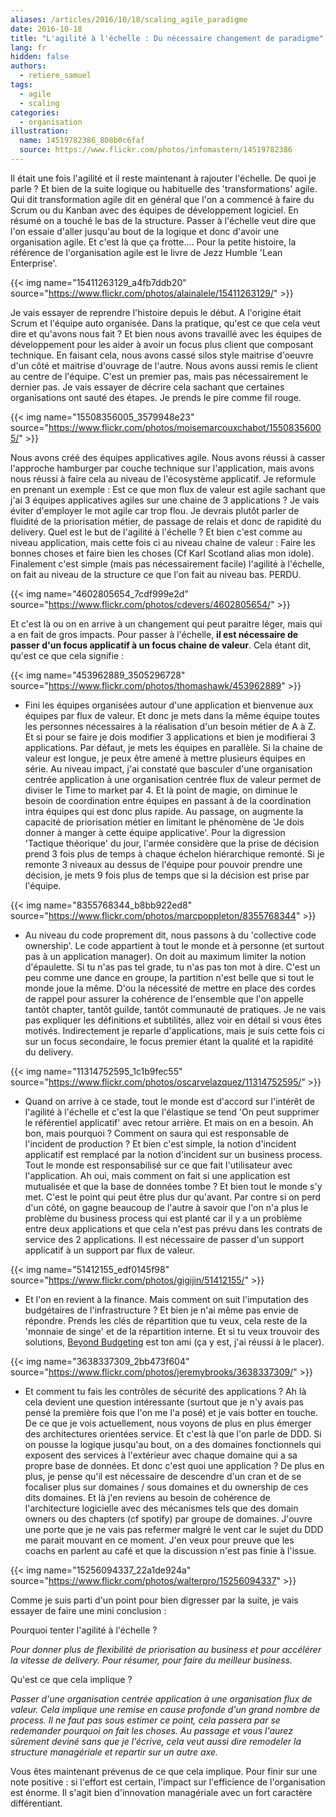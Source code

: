 ```yaml
---
aliases: /articles/2016/10/18/scaling_agile_paradigme
date: 2016-10-18
title: "L'agilité à l'échelle : Du nécessaire changement de paradigme"
lang: fr
hidden: false
authors:
  - retiere_samuel
tags:
  - agile
  - scaling
categories:
  - organisation
illustration:
  name: 14519782386_808b0c6faf
  source: https://www.flickr.com/photos/infomastern/14519782386
---
```


Il était une fois l'agilité et il reste maintenant à rajouter l'échelle. De quoi je parle ? Et bien de la suite logique ou habituelle des 'transformations' agile. Qui dit transformation agile dit en général que l'on a commencé à faire du Scrum ou du Kanban avec des équipes de développement logiciel. En résumé on a touché le bas de la structure. Passer à l'échelle veut dire que l'on essaie d'aller jusqu'au bout de la logique et donc d'avoir une organisation agile. Et c'est là que ça frotte.... Pour la petite histoire, la référence de l'organisation agile est le livre de Jezz Humble 'Lean Enterprise'.

{{< img name="15411263129_a4fb7ddb20" source="https://www.flickr.com/photos/alainalele/15411263129/" >}}

Je vais essayer de reprendre l'histoire depuis le début. A l'origine était Scrum et l'équipe auto organisée. Dans la pratique, qu'est ce que cela veut dire et qu'avons nous fait ? Et bien nous avons travaillé avec les équipes de développement pour les aider à avoir un focus plus client que composant technique. En faisant cela, nous avons cassé silos style maitrise d'oeuvre d'un côté et maitrise d'ouvrage de l'autre. Nous avons aussi remis le client au centre de l'équipe. C'est un premier pas, mais pas nécessairement le dernier pas. Je vais essayer de décrire cela sachant que certaines organisations ont sauté des étapes. Je prends le pire comme fil rouge.


{{< img name="15508356005_3579948e23" source="https://www.flickr.com/photos/moisemarcouxchabot/15508356005/" >}}

Nous avons créé des équipes applicatives agile. Nous avons réussi à casser l'approche hamburger par couche technique sur l'application, mais avons nous réussi à faire cela au niveau de l'écosystème applicatif. Je reformule en prenant un exemple : Est ce que mon flux de valeur est agile sachant que j'ai 3 équipes applicatives agiles sur une chaine de 3 applications ? Je vais éviter d'employer le mot agile car trop flou. Je devrais plutôt parler de fluidité de la priorisation métier, de passage de relais et donc de rapidité du delivery. Quel est le but de l'agilité à l'échelle ? Et bien c'est comme au niveau application, mais cette fois ci au niveau chaine de valeur : Faire les bonnes choses et faire bien les choses (Cf Karl Scotland alias mon idole). Finalement c'est simple (mais pas nécessairement facile) l'agilité à l'échelle, on fait au niveau de la structure ce que l'on fait au niveau bas. PERDU.


{{< img name="4602805654_7cdf999e2d" source="https://www.flickr.com/photos/cdevers/4602805654/" >}}

Et c'est là ou on en arrive à un changement qui peut paraitre léger, mais qui a en fait de gros impacts. Pour passer à l'échelle, <b>il est nécessaire de passer d'un focus applicatif à un focus chaine de valeur</b>. Cela étant dit, qu'est ce que cela signifie :


{{< img name="453962889_3505296728" source="https://www.flickr.com/photos/thomashawk/453962889" >}}

- Fini les équipes organisées autour d'une application et bienvenue aux équipes par flux de valeur. Et donc je mets dans la même équipe toutes les personnes nécessaires à la réalisation d'un besoin métier de A à Z. Et si pour se faire je dois modifier 3 applications et bien je modifierai 3 applications. Par défaut, je mets les équipes en parallèle. Si la chaine de valeur est longue, je peux être amené à mettre plusieurs équipes en série. Au niveau impact, j'ai constaté que basculer d'une organisation centrée application à une organisation centrée flux de valeur permet de diviser le Time to market par 4. Et là point de magie, on diminue le besoin de coordination entre équipes en passant à de la coordination intra équipes qui est donc plus rapide. Au passage, on augmente la capacité de priorisation métier en limitant le phénomène de 'Je dois donner à manger à cette équipe applicative'. Pour la digression 'Tactique théorique' du jour, l'armée considère que la prise de décision prend 3 fois plus de temps à chaque échelon hiérarchique remonté. Si je remonte 3 niveaux au dessus de l'équipe pour pouvoir prendre une décision, je mets 9 fois plus de temps que si la décision est prise par l'équipe.


{{< img name="8355768344_b8bb922ed8" source="https://www.flickr.com/photos/marcpoppleton/8355768344" >}}

- Au niveau du code proprement dit, nous passons à du 'collective code ownership'. Le code appartient à tout le monde et à personne (et surtout pas à un application manager). On doit au maximum limiter la notion d'épaulette. Si tu n'as pas tel grade, tu n'as pas ton mot à dire. C'est un peu comme une dance en groupe, la partition n'est belle que si tout le monde joue la même. D'ou la nécessité de mettre en place des cordes de rappel pour assurer la cohérence de l'ensemble que l'on appelle tantôt chapter, tantôt guilde, tantôt communauté de pratiques. Je ne vais pas expliquer les définitions et subtilités, allez voir en détail si vous êtes motivés. Indirectement je reparle d'applications, mais je suis cette fois ci sur un focus secondaire, le focus premier étant la qualité et la rapidité du delivery.


{{< img name="11314752595_1c1b9fec55" source="https://www.flickr.com/photos/oscarvelazquez/11314752595/" >}}

- Quand on arrive à ce stade, tout le monde est d'accord sur l'intérêt de l'agilité à l'échelle et c'est la que l'élastique se tend 'On peut supprimer le référentiel applicatif' avec retour arrière. Et mais on en a besoin. Ah bon, mais pourquoi ? Comment on saura qui est responsable de l'incident de production ? Et bien c'est simple, la notion d'incident applicatif est remplacé par la notion d'incident sur un business process. Tout le monde est responsabilisé sur ce que fait l'utilisateur avec l'application. Ah oui, mais comment on fait si une application est mutualisée et que la base de données tombe ? Et bien tout le monde s'y met. C'est le point qui peut être plus dur qu'avant. Par contre si on perd d'un côté, on gagne beaucoup de l'autre à savoir que l'on n'a plus le problème du business process qui est planté car il y a un problème entre deux applications et que cela n'est pas prévu dans les contrats de service des 2 applications. Il est nécessaire de passer d'un support applicatif à un support par flux de valeur.


{{< img name="51412155_edf0145f98" source="https://www.flickr.com/photos/gigijin/51412155/" >}}

- Et l'on en revient à la finance. Mais comment on suit l'imputation des budgétaires de l'infrastructure ? Et bien je n'ai même pas envie de répondre. Prends les clés de répartition que tu veux, cela reste de la 'monnaie de singe' et de la répartition interne. Et si tu veux trouvoir des solutions, [Beyond Budgeting] est ton ami (ça y est, j'ai réussi à le placer).


{{< img name="3638337309_2bb473f604" source="https://www.flickr.com/photos/jeremybrooks/3638337309/" >}}

- Et comment tu fais les contrôles de sécurité des applications ? Ah là cela devient une question intéressante (surtout que je n'y avais pas pensé la première fois que l'on me l'a posé) et je vais botter en touche. De ce que je vois actuellement, nous voyons de plus en plus émerger des architectures orientées service. Et c'est là que l'on parle de DDD. Si on pousse la logique jusqu'au bout, on a des domaines fonctionnels qui exposent des services à l'extérieur avec chaque domaine qui a sa propre base de données. Et donc c'est quoi une application ? De plus en plus, je pense qu'il est nécessaire de descendre d'un cran et de se focaliser plus sur domaines / sous domaines et du ownership de ces dits domaines. Et là j'en reviens au besoin de cohérence de l'architecture logicielle avec des mécanismes tels que des domain owners ou des chapters (cf spotify) par groupe de domaines. J'ouvre une porte que je ne vais pas refermer malgré le vent car le sujet du DDD me parait mouvant en ce moment. J'en veux pour preuve que les coachs en parlent au café et que la discussion n'est pas finie à l'issue.


{{< img name="15256094337_22a1de924a" source="https://www.flickr.com/photos/walterpro/15256094337" >}}

Comme je suis parti d'un point pour bien digresser par la suite, je vais essayer de faire une mini conclusion :

Pourquoi tenter l'agilité à l'échelle ?

_Pour donner plus de flexibilité de priorisation au business et pour accélérer la vitesse de delivery. Pour résumer, pour faire du meilleur business._

Qu'est ce que cela implique ?

_Passer d'une organisation centrée application à une organisation flux de valeur. Cela implique une remise en cause profonde d'un grand nombre de process. Il ne faut pas sous estimer ce point, cela passera par se redemander pourquoi on fait les choses. Au passage et vous l'aurez sûrement deviné sans que je l'écrive, cela veut aussi dire remodeler la structure managériale et repartir sur un autre axe._

Vous êtes maintenant prévenus de ce que cela implique. Pour finir sur une note positive : si l'effort est certain, l'impact sur l'efficience de l'organisation est énorme. Il s'agit bien d'innovation managériale avec un fort caractère différentiant.

[Beyond Budgeting]: /books/implementing_beyond_budgeting-bogsnes_bjarte.html
